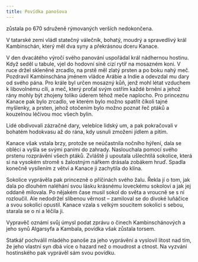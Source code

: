 ```yaml
---
title: Povídka panošova
---
```


zůstala po 670 sdruženě rýmovaných verších nedokončena.

V tatarské zemi vládl statečný válečník, bohatý, moudrý a spravedlivý král Kambinschán, který měl dva syny a překrásnou dceru Kanace.

V den dvacátého výročí svého panování uspořádal král nádhernou hostinu. Když seděl u tabule, vjel do hodovní síně cizí rytíř na mosazném koni. V ruce držel skleněné zrcadlo, na prstě měl zlatý prsten a po boku nahý meč. Pozdravil Kambinschána jménem vládce Arábie a Indie a odevzdal mu dary od svého pána. Pro krále byl určen mosazný kůň, jenž mohl létat vzduchem k libovolnému cíli, a meč, který proťal svým ostřím každé brnění a jehož rány mohly být zhojeny toliko úderem téhož meče naplocho. Pro princeznu Kanace pak bylo zrcadlo, ve kterém bylo možno spatřit číkoli tajné myšlenky, a prsten, jehož otočením bylo možno poznat řeč ptáků a kouzelnou léčivou moc všech bylin.

Lidé obdivovali zázračné dary, velebíce lidský um, a pak pokračovali v bohatém hodokvasu až do rána, kdy usnuli zmoženi jídlem a pitím.

Kanace však vstala brzy, protože se neúčastnila nočního hýření, dala se obléci a vyšla se svými paními do zahrady. Naslouchala pomocí svého prstenu rozprávění všech ptáků. Zvláště ji upoutala ušlechtilá sokolice, která si na vysokém stromě s žalostným nářkem drásala zobákem hruď. Spadla konečně vysílením z větví a Kanace ji zachytila do klína.

Sokolice vyprávěla pak princezně o příčinách svého žalu. Řekla jí o tom, jak dala po dlouhém naléhání svou lásku krásnému loveckému sokolovi a jak jej oddaně milovala. Po nějakém čase musil sokol do světa a vroucně se s ní rozloučil. Ale nedodržel slíbenou věrnost – zamiloval se do divoké luňáčice a svou sokolici opustil. Kanace vzala s velkým soucitem sokolici s sebou, starala se o ni a léčila ji.

Vypravěč oznámí svůj úmysl podat zprávu o činech Kambinschánových a jeho synů Algarsyfa a Kambala, povídka však zůstala torsem.

Statkář pochválil mladého panoše za jeho vyprávění a vyslovil lítost nad tím, že jeho vlastní syn dbá více o hazard než o moudrost a ctnost. Na vyzvání hostinského pak vyprávěl sám svou povídku.
